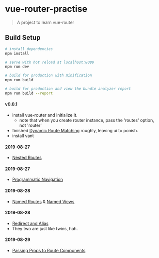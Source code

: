 # vue-router-practise

> A project to learn vue-router

## Build Setup

``` bash
# install dependencies
npm install

# serve with hot reload at localhost:8080
npm run dev

# build for production with minification
npm run build

# build for production and view the bundle analyzer report
npm run build --report
```

#### v0.0.1
- install vue-router and initialize it.
    - note that when you create router instance, pass the 'routes' option, not 'router' 
- finished [Dynamic Route Matching](https://router.vuejs.org/guide/essentials/dynamic-matching.html) roughly, leaving ui to ponish.
- install vant
#### 2019-08-27
- [Nested Routes](https://router.vuejs.org/guide/essentials/nested-routes.html)
#### 2019-08-27
- [Programmatic Navigation](https://router.vuejs.org/guide/essentials/navigation.html)
#### 2019-08-28
- [Named Routes](https://router.vuejs.org/guide/essentials/named-routes.html)
& [Named Views](https://router.vuejs.org/guide/essentials/named-views.html)
#### 2019-08-28
- [Redirect and Alias](https://router.vuejs.org/guide/essentials/redirect-and-alias.html)
-  They two are just like twins, hah.
#### 2019-08-29
- [Passing Props to Route Components](https://router.vuejs.org/guide/essentials/passing-props.html)
